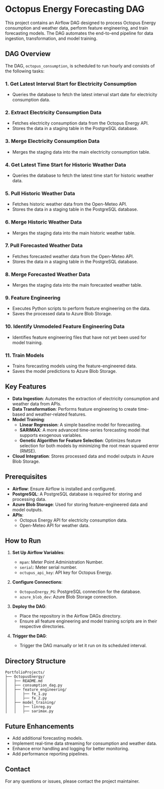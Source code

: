 # Octopus Energy Forecasting DAG

This project contains an Airflow DAG designed to process Octopus Energy consumption and weather data, perform feature engineering, and train forecasting models. The DAG automates the end-to-end pipeline for data ingestion, transformation, and model training.

## DAG Overview

The DAG, `octopus_consumption`, is scheduled to run hourly and consists of the following tasks:

### 1. **Get Latest Interval Start for Electricity Consumption**
   - Queries the database to fetch the latest interval start date for electricity consumption data.

### 2. **Extract Electricity Consumption Data**
   - Fetches electricity consumption data from the Octopus Energy API.
   - Stores the data in a staging table in the PostgreSQL database.

### 3. **Merge Electricity Consumption Data**
   - Merges the staging data into the main electricity consumption table.

### 4. **Get Latest Time Start for Historic Weather Data**
   - Queries the database to fetch the latest time start for historic weather data.

### 5. **Pull Historic Weather Data**
   - Fetches historic weather data from the Open-Meteo API.
   - Stores the data in a staging table in the PostgreSQL database.

### 6. **Merge Historic Weather Data**
   - Merges the staging data into the main historic weather table.

### 7. **Pull Forecasted Weather Data**
   - Fetches forecasted weather data from the Open-Meteo API.
   - Stores the data in a staging table in the PostgreSQL database.

### 8. **Merge Forecasted Weather Data**
   - Merges the staging data into the main forecasted weather table.

### 9. **Feature Engineering**
   - Executes Python scripts to perform feature engineering on the data.
   - Saves the processed data to Azure Blob Storage.

### 10. **Identify Unmodeled Feature Engineering Data**
   - Identifies feature engineering files that have not yet been used for model training.

### 11. **Train Models**
   - Trains forecasting models using the feature-engineered data.
   - Saves the model predictions to Azure Blob Storage.

## Key Features

- **Data Ingestion**: Automates the extraction of electricity consumption and weather data from APIs.
- **Data Transformation**: Performs feature engineering to create time-based and weather-related features.
- **Model Training**:
  - **Linear Regression**: A simple baseline model for forecasting.
  - **SARIMAX**: A more advanced time-series forecasting model that supports exogenous variables.
  - **Genetic Algorithm for Feature Selection**: Optimizes feature selection for both models by minimizing the root mean squared error (RMSE).
- **Cloud Integration**: Stores processed data and model outputs in Azure Blob Storage.

## Prerequisites

- **Airflow**: Ensure Airflow is installed and configured.
- **PostgreSQL**: A PostgreSQL database is required for storing and processing data.
- **Azure Blob Storage**: Used for storing feature-engineered data and model outputs.
- **APIs**:
  - Octopus Energy API for electricity consumption data.
  - Open-Meteo API for weather data.

## How to Run

1. **Set Up Airflow Variables**:
   - `mpan`: Meter Point Administration Number.
   - `serial`: Meter serial number.
   - `octupus_api_key`: API key for Octopus Energy.

2. **Configure Connections**:
   - `OctopusEnergy_PG`: PostgreSQL connection for the database.
   - `azure_blob_dev`: Azure Blob Storage connection.

3. **Deploy the DAG**:
   - Place the repository in the Airflow DAGs directory.
   - Ensure all feature engineering and model training scripts are in their respective directories.

4. **Trigger the DAG**:
   - Trigger the DAG manually or let it run on its scheduled interval.

## Directory Structure

```
PortfolioProjects/
├── OctopusEnergy/
│   ├── README.md
│   ├── consumption_dag.py
│   ├── feature_engineering/
│   │   ├── fe_1.py
│   │   ├── fe_2.py
│   ├── model_training/
│   │   ├── linreg.py
│   │   ├── sarimax.py
```

## Future Enhancements

- Add additional forecasting models.
- Implement real-time data streaming for consumption and weather data.
- Enhance error handling and logging for better monitoring.
- Add performance reporting pipelines.

## Contact

For any questions or issues, please contact the project maintainer.
